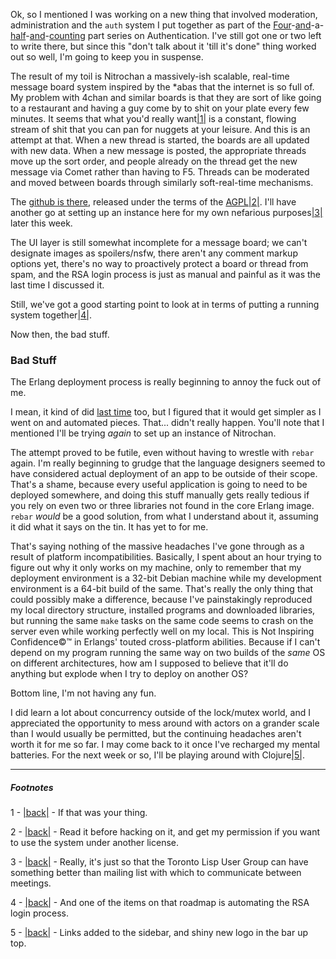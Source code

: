 Ok, so I mentioned I was working on a new thing that involved moderation, administration and the `auth` system I put together as part of the [Four](http://langnostic.blogspot.com/2012/06/authentication.html)-[and](http://langnostic.blogspot.com/2012/06/authentication-part-two.html)-a-[half](http://langnostic.blogspot.com/2012/06/authentication-part-three-rsa-basics.html)-[and](http://langnostic.blogspot.com/2012/06/authentication-authentication.html)-[counting](http://langnostic.blogspot.com/2012/07/authentication-part-45-authentication.html) part series on Authentication. I've still got one or two left to write there, but since this "don't talk about it 'till it's done" thing worked out so well, I'm going to keep you in suspense.

The result of my toil is Nitrochan a massively-ish scalable, real-time message board system inspired by the *abas that the internet is so full of. My problem with 4chan and similar boards is that they are sort of like going to a restaurant and having a guy come by to shit on your plate every few minutes. It seems that what you'd really want<a name="note-Mon-Aug-20-123316EDT-2012"></a>[|1|](#foot-Mon-Aug-20-123316EDT-2012) is a constant, flowing stream of shit that you can pan for nuggets at your leisure. And this is an attempt at that. When a new thread is started, the boards are all updated with new data. When a new message is posted, the appropriate threads move up the sort order, and people already on the thread get the new message via Comet rather than having to F5. Threads can be moderated and moved between boards through similarly soft-real-time mechanisms.

The [github is there](https://github.com/Inaimathi/nitrochan), released under the terms of the [AGPL](https://github.com/Inaimathi/nitrochan/blob/master/LICENSE.txt)<a name="note-Mon-Aug-20-123321EDT-2012"></a>[|2|](#foot-Mon-Aug-20-123321EDT-2012). I'll have another go at setting up an instance here for my own nefarious purposes<a name="note-Mon-Aug-20-123328EDT-2012"></a>[|3|](#foot-Mon-Aug-20-123328EDT-2012) later this week.

The UI layer is still somewhat incomplete for a message board; we can't designate images as spoilers/nsfw, there aren't any comment markup options yet, there's no way to proactively protect a board or thread from spam, and the RSA login process is just as manual and painful as it was the last time I discussed it.

Still, we've got a good starting point to look at in terms of putting a running system together<a name="note-Mon-Aug-20-123341EDT-2012"></a>[|4|](#foot-Mon-Aug-20-123341EDT-2012).

Now then, the bad stuff.

### <a name="bad-stuff"></a>Bad Stuff

The Erlang deployment process is really beginning to annoy the fuck out of me.

I mean, it kind of did [last time](http://langnostic.blogspot.ca/2012/06/not-building-erlang-apps.html) too, but I figured that it would get simpler as I went on and automated pieces. That... didn't really happen. You'll note that I mentioned I'll be trying *again* to set up an instance of Nitrochan.

The attempt proved to be futile, even without having to wrestle with `rebar` again. I'm really beginning to grudge that the language designers seemed to have considered actual deployment of an app to be outside of their scope. That's a shame, because every useful application is going to need to be deployed somewhere, and doing this stuff manually gets really tedious if you rely on even two or three libraries not found in the core Erlang image. `rebar` *would* be a good solution, from what I understand about it, assuming it did what it says on the tin. It has yet to for me.

That's saying nothing of the massive headaches I've gone through as a result of platform incompatibilities. Basically, I spent about an hour trying to figure out why it only works on my machine, only to remember that my deployment environment is a 32-bit Debian machine while my development environment is a 64-bit build of the same. That's really the only thing that could possibly make a difference, because I've painstakingly reproduced my local directory structure, installed programs and downloaded libraries, but running the same `make` tasks on the same code seems to crash on the server even while working perfectly well on my local. This is Not Inspiring Confidence©™ in Erlangs' touted cross-platform abilities. Because if I can't depend on my program running the same way on two builds of the *same* OS on different architectures, how am I supposed to believe that it'll do anything but explode when I try to deploy on another OS?

Bottom line, I'm not having any fun.

I did learn a lot about concurrency outside of the lock/mutex world, and I appreciated the opportunity to mess around with actors on a grander scale than I would usually be permitted, but the continuing headaches aren't worth it for me so far. I may come back to it once I've recharged my mental batteries. For the next week or so, I'll be playing around with Clojure<a name="note-Mon-Aug-20-123616EDT-2012"></a>[|5|](#foot-Mon-Aug-20-123616EDT-2012).

* * *
##### Footnotes

1 - <a name="foot-Mon-Aug-20-123316EDT-2012"></a>[|back|](#note-Mon-Aug-20-123316EDT-2012) - If that was your thing.

2 - <a name="foot-Mon-Aug-20-123321EDT-2012"></a>[|back|](#note-Mon-Aug-20-123321EDT-2012) - Read it before hacking on it, and get my permission if you want to use the system under another license.

3 - <a name="foot-Mon-Aug-20-123328EDT-2012"></a>[|back|](#note-Mon-Aug-20-123328EDT-2012) - Really, it's just so that the Toronto Lisp User Group can have something better than mailing list with which to communicate between meetings.

4 - <a name="foot-Mon-Aug-20-123341EDT-2012"></a>[|back|](#note-Mon-Aug-20-123341EDT-2012) - And one of the items on that roadmap is automating the RSA login process.

5 - <a name="foot-Mon-Aug-20-123616EDT-2012"></a>[|back|](#note-Mon-Aug-20-123616EDT-2012) - Links added to the sidebar, and shiny new logo in the bar up top.

